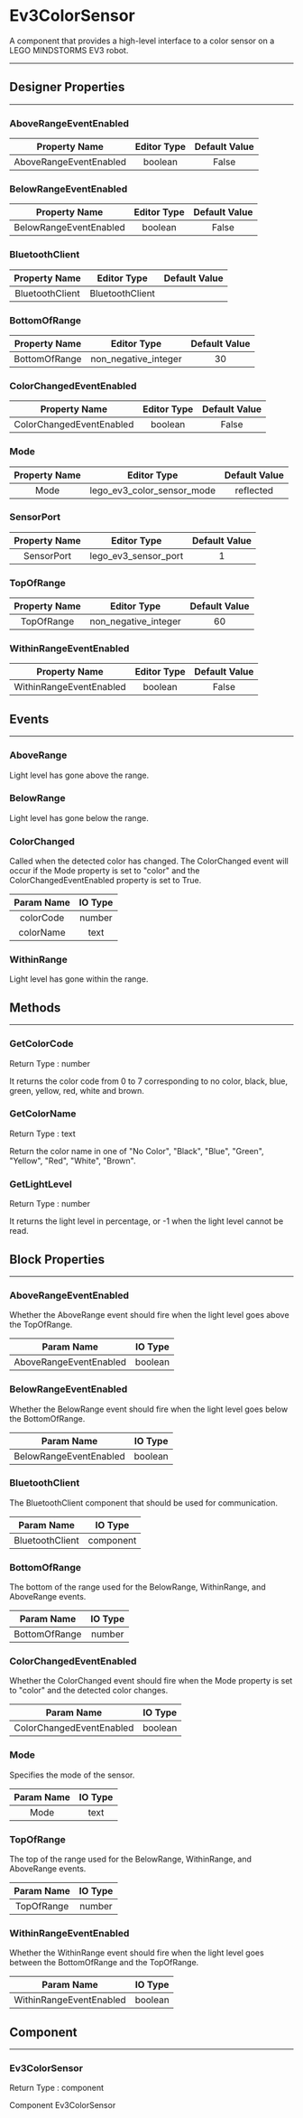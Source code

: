 <!--
  Copyright © 2013-2021 MIT, All rights reserved
  Released under the Apache License, Version 2.0
  http://www.apache.org/licenses/LICENSE-2.0
-->

# Ev3ColorSensor

A component that provides a high-level interface to a color sensor on a LEGO MINDSTORMS EV3 robot.

---

## Designer Properties

---

### AboveRangeEventEnabled

|      Property Name     | Editor Type | Default Value |
| :--------------------: | :---------: | :-----------: |
| AboveRangeEventEnabled |   boolean   |     False     |

### BelowRangeEventEnabled

|      Property Name     | Editor Type | Default Value |
| :--------------------: | :---------: | :-----------: |
| BelowRangeEventEnabled |   boolean   |     False     |

### BluetoothClient

|  Property Name  |   Editor Type   | Default Value |
| :-------------: | :-------------: | :-----------: |
| BluetoothClient | BluetoothClient |               |

### BottomOfRange

| Property Name |      Editor Type     | Default Value |
| :-----------: | :------------------: | :-----------: |
| BottomOfRange | non_negative_integer |       30      |

### ColorChangedEventEnabled

|       Property Name      | Editor Type | Default Value |
| :----------------------: | :---------: | :-----------: |
| ColorChangedEventEnabled |   boolean   |     False     |

### Mode

| Property Name |         Editor Type        | Default Value |
| :-----------: | :------------------------: | :-----------: |
|      Mode     | lego_ev3_color_sensor_mode |   reflected   |

### SensorPort

| Property Name |      Editor Type     | Default Value |
| :-----------: | :------------------: | :-----------: |
|   SensorPort  | lego_ev3_sensor_port |       1       |

### TopOfRange

| Property Name |      Editor Type     | Default Value |
| :-----------: | :------------------: | :-----------: |
|   TopOfRange  | non_negative_integer |       60      |

### WithinRangeEventEnabled

|      Property Name      | Editor Type | Default Value |
| :---------------------: | :---------: | :-----------: |
| WithinRangeEventEnabled |   boolean   |     False     |

## Events

---

### AboveRange

<div block-type = "component_event" component-selector = "Ev3ColorSensor" event-selector = "AboveRange" id = "ev3colorsensor-aboverange"></div>

Light level has gone above the range.

### BelowRange

<div block-type = "component_event" component-selector = "Ev3ColorSensor" event-selector = "BelowRange" id = "ev3colorsensor-belowrange"></div>

Light level has gone below the range.

### ColorChanged

<div block-type = "component_event" component-selector = "Ev3ColorSensor" event-selector = "ColorChanged" id = "ev3colorsensor-colorchanged"></div>

Called when the detected color has changed. The ColorChanged event will occur if the Mode property is set to "color" and the ColorChangedEventEnabled property is set to True.

| Param Name | IO Type |
| :--------: | :-----: |
|  colorCode |  number |
|  colorName |   text  |

### WithinRange

<div block-type = "component_event" component-selector = "Ev3ColorSensor" event-selector = "WithinRange" id = "ev3colorsensor-withinrange"></div>

Light level has gone within the range.

## Methods

---

### GetColorCode

<div block-type = "component_method" component-selector = "Ev3ColorSensor" method-selector = "GetColorCode" id = "ev3colorsensor-getcolorcode"></div>

Return Type : number

It returns the color code from 0 to 7 corresponding to no color, black, blue, green, yellow, red, white and brown.

### GetColorName

<div block-type = "component_method" component-selector = "Ev3ColorSensor" method-selector = "GetColorName" id = "ev3colorsensor-getcolorname"></div>

Return Type : text

Return the color name in one of "No Color", "Black", "Blue", "Green", "Yellow", "Red", "White", "Brown".

### GetLightLevel

<div block-type = "component_method" component-selector = "Ev3ColorSensor" method-selector = "GetLightLevel" id = "ev3colorsensor-getlightlevel"></div>

Return Type : number

It returns the light level in percentage, or -1 when the light level cannot be read.

## Block Properties

---

### AboveRangeEventEnabled

<div block-type = "component_set_get" component-selector = "Ev3ColorSensor" property-selector = "AboveRangeEventEnabled" property-type = "get" id = "get-ev3colorsensor-aboverangeeventenabled"></div>

<div block-type = "component_set_get" component-selector = "Ev3ColorSensor" property-selector = "AboveRangeEventEnabled" property-type = "set" id = "set-ev3colorsensor-aboverangeeventenabled"></div>

Whether the AboveRange event should fire when the light level goes above the TopOfRange.

|       Param Name       | IO Type |
| :--------------------: | :-----: |
| AboveRangeEventEnabled | boolean |

### BelowRangeEventEnabled

<div block-type = "component_set_get" component-selector = "Ev3ColorSensor" property-selector = "BelowRangeEventEnabled" property-type = "get" id = "get-ev3colorsensor-belowrangeeventenabled"></div>

<div block-type = "component_set_get" component-selector = "Ev3ColorSensor" property-selector = "BelowRangeEventEnabled" property-type = "set" id = "set-ev3colorsensor-belowrangeeventenabled"></div>

Whether the BelowRange event should fire when the light level goes below the BottomOfRange.

|       Param Name       | IO Type |
| :--------------------: | :-----: |
| BelowRangeEventEnabled | boolean |

### BluetoothClient

<div block-type = "component_set_get" component-selector = "Ev3ColorSensor" property-selector = "BluetoothClient" property-type = "get" id = "get-ev3colorsensor-bluetoothclient"></div>

<div block-type = "component_set_get" component-selector = "Ev3ColorSensor" property-selector = "BluetoothClient" property-type = "set" id = "set-ev3colorsensor-bluetoothclient"></div>

The BluetoothClient component that should be used for communication.

|    Param Name   |  IO Type  |
| :-------------: | :-------: |
| BluetoothClient | component |

### BottomOfRange

<div block-type = "component_set_get" component-selector = "Ev3ColorSensor" property-selector = "BottomOfRange" property-type = "get" id = "get-ev3colorsensor-bottomofrange"></div>

<div block-type = "component_set_get" component-selector = "Ev3ColorSensor" property-selector = "BottomOfRange" property-type = "set" id = "set-ev3colorsensor-bottomofrange"></div>

The bottom of the range used for the BelowRange, WithinRange, and AboveRange events.

|   Param Name  | IO Type |
| :-----------: | :-----: |
| BottomOfRange |  number |

### ColorChangedEventEnabled

<div block-type = "component_set_get" component-selector = "Ev3ColorSensor" property-selector = "ColorChangedEventEnabled" property-type = "get" id = "get-ev3colorsensor-colorchangedeventenabled"></div>

<div block-type = "component_set_get" component-selector = "Ev3ColorSensor" property-selector = "ColorChangedEventEnabled" property-type = "set" id = "set-ev3colorsensor-colorchangedeventenabled"></div>

Whether the ColorChanged event should fire when the Mode property is set to "color" and the detected color changes.

|        Param Name        | IO Type |
| :----------------------: | :-----: |
| ColorChangedEventEnabled | boolean |

### Mode

<div block-type = "component_set_get" component-selector = "Ev3ColorSensor" property-selector = "Mode" property-type = "get" id = "get-ev3colorsensor-mode"></div>

<div block-type = "component_set_get" component-selector = "Ev3ColorSensor" property-selector = "Mode" property-type = "set" id = "set-ev3colorsensor-mode"></div>

Specifies the mode of the sensor.

| Param Name | IO Type |
| :--------: | :-----: |
|    Mode    |   text  |

### TopOfRange

<div block-type = "component_set_get" component-selector = "Ev3ColorSensor" property-selector = "TopOfRange" property-type = "get" id = "get-ev3colorsensor-topofrange"></div>

<div block-type = "component_set_get" component-selector = "Ev3ColorSensor" property-selector = "TopOfRange" property-type = "set" id = "set-ev3colorsensor-topofrange"></div>

The top of the range used for the BelowRange, WithinRange, and AboveRange events.

| Param Name | IO Type |
| :--------: | :-----: |
| TopOfRange |  number |

### WithinRangeEventEnabled

<div block-type = "component_set_get" component-selector = "Ev3ColorSensor" property-selector = "WithinRangeEventEnabled" property-type = "get" id = "get-ev3colorsensor-withinrangeeventenabled"></div>

<div block-type = "component_set_get" component-selector = "Ev3ColorSensor" property-selector = "WithinRangeEventEnabled" property-type = "set" id = "set-ev3colorsensor-withinrangeeventenabled"></div>

Whether the WithinRange event should fire when the light level goes between the BottomOfRange and the TopOfRange.

|        Param Name       | IO Type |
| :---------------------: | :-----: |
| WithinRangeEventEnabled | boolean |

## Component

---

### Ev3ColorSensor

<div block-type = "component_component_block" component-selector = "Ev3ColorSensor" id = "component-ev3colorsensor"></div>

Return Type : component

Component Ev3ColorSensor

